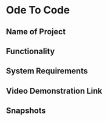 # Ode To Code

## Name of Project

## Functionality

## System Requirements

## Video Demonstration Link

## Snapshots
